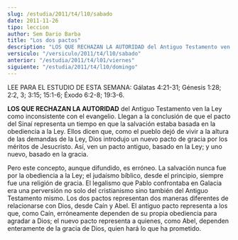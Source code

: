 ```yaml
---
slug: /estudia/2011/t4/l10/sabado
date: 2011-11-26
tipo: leccion
author: Sem Dario Barba
title: "Los dos pactos"
description: "LOS QUE RECHAZAN LA AUTORIDAD del Antiguo Testamento ven la Ley como  inconsistente con el evangelio. Llegan a la conclusión de que el pacto del  Sinaí representa un tiempo en que la salvación estaba basada en la obediencia a  la Ley. Ellos dicen que, como el pueblo dejó de vi..."
versiculo: "/versiculo/2011/t4/l10/sabado"
anterior: "/estudia/2011/t4/l01/viernes"
siguiente: "/estudia/2011/t4/l10/domingo"
---
```


LEE PARA EL ESTUDIO DE ESTA SEMANA: Gálatas 4:21-31; Génesis 1:28; 2:2, 3; 3:15; 15:1-6; Éxodo 6:2-8; 19:3-6.

**LOS QUE RECHAZAN LA AUTORIDAD** del Antiguo Testamento ven la Ley como inconsistente con el evangelio. Llegan a la conclusión de que el pacto del Sinaí representa un tiempo en que la salvación estaba basada en la obediencia a la Ley. Ellos dicen que, como el pueblo dejó de vivir a la altura de las demandas de la Ley, Dios introdujo un nuevo pacto de gracia por los méritos de Jesucristo. Así, ven un pacto antiguo, basado en la Ley; y uno nuevo, basado en la gracia.

Pero este concepto, aunque difundido, es erróneo. La salvación nunca fue por la obediencia a la Ley; el judaísmo bíblico, desde el principio, siempre fue una religión de gracia. El legalismo que Pablo confrontaba en Galacia era una perversión no solo del cristianismo sino también del Antiguo Testamento mismo. Los dos pactos representan dos maneras diferentes de relacionarse con Dios, desde Caín y Abel. El antiguo pacto representa a los que, como Caín, erróneamente dependen de su propia obediencia para agradar a Dios; el nuevo pacto representa a quienes, como Abel, dependen enteramente de la gracia de Dios, quien hará lo que ha prometido.
